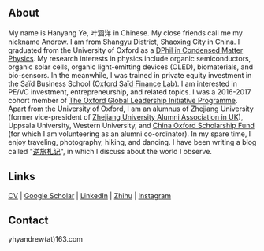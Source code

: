 ## About

My name is Hanyang Ye, 叶涵洋 in Chinese. My close friends call me my nickname Andrew. I am from Shangyu District, Shaoxing City in China. I graduated from the University of Oxford as a [DPhil in Condensed Matter Physics](https://www2.physics.ox.ac.uk/research/afmd-group). My research interests in physics include organic semiconductors, organic solar cells, organic light-emitting devices (OLED), biomaterials, and bio-sensors. In the meanwhile, I was trained in private equity investment in the Saïd Business School ([Oxford Saïd Finance Lab](https://www.sbs.ox.ac.uk/programmes/oxford-mba/academic-curriculum/oxford-said-finance-lab)). I am interested in PE/VC investment, entrepreneurship, and related topics. I was a 2016-2017 cohort member of [The Oxford Global Leadership Initiative Programme](https://oxfordcharacter.org/leadership/student-profiles). Apart from the University of Oxford, I am an alumnus of Zhejiang University (former vice-president of [Zhejiang University Alumni Association in UK](http://zjuaa.org.uk/)), Uppsala University, Western University, and [China Oxford Scholarship Fund](https://chinaoxford.org/) (for which I am volunteering as an alumni co-ordinator). In my spare time, I enjoy traveling, photography, hiking, and dancing. I have been writing a blog called "[逆旅札记](https://zhuanlan.zhihu.com/nilvzhaji)", in which I discuss about the world I observe.

## Links

[CV](https://github.com/HanyangYe/hanyangye.github.io/raw/master/CV.pdf) | [Google Scholar](https://scholar.google.com/citations?hl=en&user=Tq6dZpcAAAAJ&view_op=list_works&gmla=AJsN-F70b9O7AN_by_e2h80_0udeuBKL2e87j52AOyyWdvtshJ08d0S9Ts-VtFhJaC8yTz6-AgX3VYVT6zqsnH0iRkLduXyChIwUnxX1M2ZHpnHkgy19GwI) | [LinkedIn](https://www.linkedin.com/in/hanyang-ye/) | [Zhihu](https://www.zhihu.com/people/an-de-lu-73-43) | [Instagram](https://www.instagram.com/hanyang_ye/)

## Contact

yhyandrew(at)163.com
